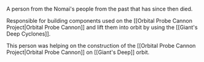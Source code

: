 A person from the Nomai's people from the past that has since then died.

Responsible for building components used on the [[Orbital Probe Cannon Project|Orbital Probe Cannon]] and lift them into orbit by using the [[Giant's Deep Cyclones]].

This person was helping on the construction of the [[Orbital Probe Cannon Project|Orbital Probe Cannon]] on [[Giant's Deep]] orbit.